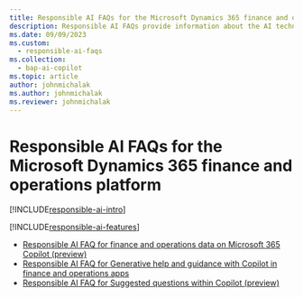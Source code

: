 ```yaml
---
title: Responsible AI FAQs for the Microsoft Dynamics 365 finance and operations platform
description: Responsible AI FAQs provide information about the AI technology that's used in the Microsoft Dynamics 365 finance and operations platform. They also include key considerations and details about how the AI is used, how it was tested and evaluated, and any specific limitations.
ms.date: 09/09/2023
ms.custom: 
  - responsible-ai-faqs
ms.collection:
  - bap-ai-copilot 
ms.topic: article
author: johnmichalak
ms.author: johnmichalak
ms.reviewer: johnmichalak
---
```


# Responsible AI FAQs for the Microsoft Dynamics 365 finance and operations platform

[!INCLUDE[responsible-ai-intro](../includes/responsible-ai-intro.md)]

[!INCLUDE[responsible-ai-features](../includes/responsible-ai-features.md)]

- [Responsible AI FAQ for finance and operations data on Microsoft 365 Copilot (preview)](../m365-copilot/faq-for-chat-with-fno-data-on-m365copilot.md)
- [Responsible AI FAQ for Generative help and guidance with Copilot in finance and operations apps](../../fin-ops/copilot/faq-copilot-generative-help.md)
- [Responsible AI FAQ for Suggested questions within Copilot (preview)](../../fin-ops/copilot/faq-copilot-suggested-questions.md)
